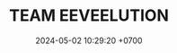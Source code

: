 ---
layout: teamCard
permalink: /team/:title.html
categories: LA2024JN N2 N3 N7 team CXF SEP LIP
liga: LIGA NARANJA
maincover: /assets/logos/EVL.png
puntosLJMAYO24:
date: 2024-05-02 10:29:20 +0700
title: TEAM EEVEELUTION
route: /liga-indigo
tag: johto042024
color: black
puntosLJ202404: 12
grupo: sur
background: '#F16C38'
cover: /assets/backCard.png
team: TEAM EEVEELUTION
ID: EVL
puntos: 0
pj: 0

#PARTIDO 2
j2: RONDA 2
maincover2: /assets/logos/DFS.png
p2: EVL
r2: 2
rr2: 0
pp2: EME
bg2: rock rock
pt2: 0
pj2: 0
#PARTIDO 3
j3: RONDA 3
p3: EVL
pp3: DES
bg3: rock rock
r3: 0
rr3: 0
pt3: 0
pj3: 0

#PARTIDO 7
j7: RONDA 7
maincover7: /assets/logos/KARASUNO.png
p7: EVL
pp7: HG
bg7: rock rock
r7: 1
rr7: 2
pt7: 0
pj7: 0

---